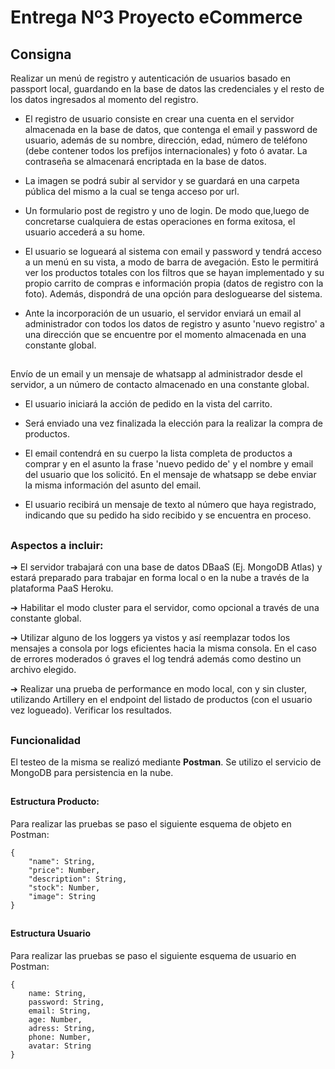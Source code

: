 # Entrega Nº3 Proyecto eCommerce

  
## Consigna

  Realizar un  menú  de  registro  y  autenticación  de  usuarios  basado  en  passport  local, guardando  en la  base  de  datos  las  credenciales  y  el  resto  de  los  datos  ingresados  al  momento  del registro.

 - El  registro  de  usuario  consiste  en  crear  una  cuenta  en  el servidor  almacenada  en  la  base  de datos, que  contenga  el 
   email  y  password  de  usuario, además  de  su  nombre, dirección, edad, número  de  teléfono (debe  contener  todos  los  prefijos 
   internacionales) y  foto  ó  avatar. La contraseña  se  almacenará encriptada  en  la  base  de  datos.

  - La  imagen  se  podrá  subir  al  servidor  y  se  guardará  en  una carpeta  pública  del  mismo  a  la  cual se  tenga  acceso  por 
   url.

 
 - Un  formulario  post  de  registro  y  uno  de  login. De  modo  que,luego  de  concretarse  cualquiera de  estas  operaciones  en  forma 
exitosa, el  usuario  accederá  a  su  home.

  - El  usuario  se  logueará  al  sistema  con  email  y  password  y  tendrá  acceso  a  un  menú  en  su  vista, a modo  de  barra  de avegación. Esto  le  permitirá  ver  los  productos  totales  con los  filtros  que  se hayan implementado  y  su  propio  carrito  de compras  e  información  propia (datos  de  registro  con la  foto). Además, dispondrá  de  una  opción  para  desloguearse  del  sistema.
   
 - Ante  la  incorporación  de  un  usuario, el  servidor  enviará  un 
   email  al  administrador  con  todos  los datos  de  registro  y  asunto  'nuevo registro'  a  una  dirección  que  se  encuentre  por  el  momento almacenada  en  una  constante  global.

  ##
Envío  de  un  email  y  un  mensaje  de  whatsapp  al  administrador  desde  el  servidor, a  un número  de  contacto  almacenado  en  una  constante  global.

 - El  usuario  iniciará  la  acción  de  pedido  en  la  vista  del  carrito.

 - Será  enviado  una  vez  finalizada  la  elección  para  la  realizar la  compra  de  productos.

 - El  email  contendrá  en  su  cuerpo  la  lista  completa  de productos  a  comprar  y  en  el  asunto  la  frase 'nuevo pedido de' y  el  nombre  y  email  del  usuario  que  los  solicitó. En  el mensaje  de  whatsapp se  debe  enviar  la  misma  información  del 
   asunto  del  email.

 - El  usuario  recibirá  un  mensaje  de  texto  al  número  que  haya registrado, indicando  que  su  pedido ha  sido  recibido  y  se 
   encuentra  en  proceso.

  
##
### Aspectos  a incluir:

➔ El  servidor  trabajará  con  una  base  de  datos  DBaaS (Ej. MongoDB  Atlas) y  estará  preparado para  trabajar  en  forma  local  o  en  la  nube  a  través  de  la  plataforma  PaaS  Heroku.

  ➔ Habilitar  el  modo  cluster  para  el  servidor, como  opcional  a  través  de  una  constante  global.

  ➔ Utilizar  alguno  de  los  loggers  ya  vistos  y  así  reemplazar  todos  los  mensajes  a  consola  por  logs eficientes  hacia  la  misma  consola. En  el  caso  de  errores  moderados  ó  graves  el  log  tendrá además  como  destino  un  archivo  elegido.

  ➔ Realizar  una  prueba  de  performance  en  modo  local, con  y  sin  cluster, utilizando  Artillery  en  el endpoint  del  listado  de  productos (con  el  usuario  vez  logueado). Verificar  los  resultados.
  
##
### Funcionalidad

El testeo de la misma se realizó mediante **Postman**. Se utilizo el servicio de MongoDB para persistencia en la nube.

  

##
#### Estructura Producto:

Para realizar las pruebas se paso el siguiente esquema de objeto en Postman:

  

    {
        "name": String,
        "price": Number,
        "description": String,
        "stock": Number,
        "image": String
    }

##
#### Estructura Usuario
Para realizar las pruebas se paso el siguiente esquema de usuario en Postman:
  

    {
        name: String,
        password: String,
        email: String,
        age: Number,
        adress: String,
        phone: Number,
        avatar: String
    }